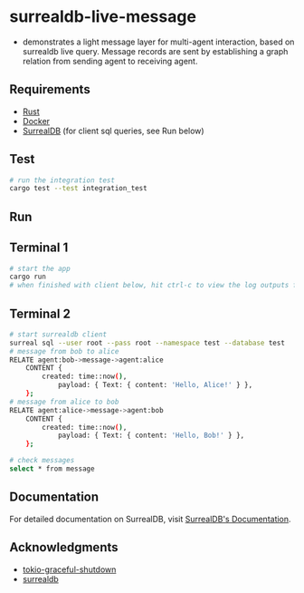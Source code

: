 # surrealdb-live-message
- demonstrates a light message layer for multi-agent interaction, based on surrealdb live query. Message records are sent by establishing a graph relation from sending agent to receiving agent.
## Requirements
* [Rust](https://www.rust-lang.org/tools/install)
* [Docker](https://docs.docker.com/get-docker/)
* [SurrealDB](https://surrealdb.com/docs/surrealdb/installation/) (for client sql queries, see Run below)
## Test
```sh
# run the integration test
cargo test --test integration_test
```
## Run
## Terminal 1
```sh
# start the app
cargo run
# when finished with client below, hit ctrl-c to view the log outputs from the subsystem and listener shutdowns
```
## Terminal 2
```sh
# start surrealdb client
surreal sql --user root --pass root --namespace test --database test
# message from bob to alice
RELATE agent:bob->message->agent:alice 
	CONTENT {
		created: time::now(),
        	payload: { Text: { content: 'Hello, Alice!' } },
	};
# message from alice to bob
RELATE agent:alice->message->agent:bob 
	CONTENT {
		created: time::now(),
        	payload: { Text: { content: 'Hello, Bob!' } },
	};

# check messages
select * from message
```
## Documentation

For detailed documentation on SurrealDB, visit [SurrealDB's Documentation](https://surrealdb.com/docs).

## Acknowledgments
* [tokio-graceful-shutdown](https://github.com/Finomnis/tokio-graceful-shutdown)
* [surrealdb](https://github.com/surrealdb/surrealdb)

